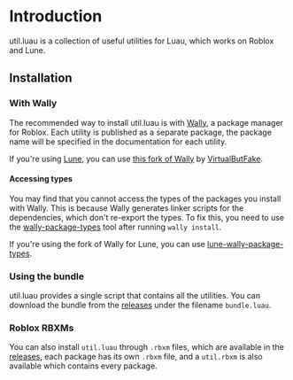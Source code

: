 # Introduction

util.luau is a collection of useful utilities for Luau, which works on Roblox and Lune.

## Installation

### With Wally

The recommended way to install util.luau is with [Wally](https://wally.run), a package
manager for Roblox. Each utility is published as a separate package, the package name
will be specified in the documentation for each utility.

If you're using [Lune](https://lune-org.github.io/lune), you can use
[this fork of Wally](https://github.com/VirtualButFake/wally) by
[VirtualButFake](https://github.com/VirtualButFake).

#### Accessing types

You may find that you cannot access the types of the packages you install with Wally.
This is because Wally generates linker scripts for the dependencies, which don't
re-export the types. To fix this, you need to use the
[wally-package-types](https://github.com/JohnnyMorganz/wally-package-types) tool after
running `wally install`.

If you're using the fork of Wally for Lune, you can use
[lune-wally-package-types](https://github.com/VirtualButFake/lune-wally-package-types).

### Using the bundle

util.luau provides a single script that contains all the utilities. You can download the
bundle from the [releases](https://github.com/lukadev-0/util.luau/releases) under the
filename `bundle.luau`.

### Roblox RBXMs

You can also install `util.luau` through `.rbxm` files, which are available in the
[releases](https://github.com/lukadev-0/util.luau/releases), each package has its own
`.rbxm` file, and a `util.rbxm` is also available which contains every package.
